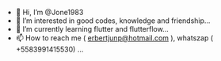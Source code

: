 - 👋 Hi, I’m @Jone1983
- 👀 I’m interested in good codes, knowledge and friendship...
- 🌱 I’m currently learning flutter and flutterflow...
- 📫 How to reach me ( erbertjunp@hotmail.com ), whatszap ( +5583991415530) ...

<!---
Jone1983/Jone1983 is a ✨ special ✨ repository because its `README.md` (this file) appears on your GitHub profile.
You can click the Preview link to take a look at your changes.
--->
